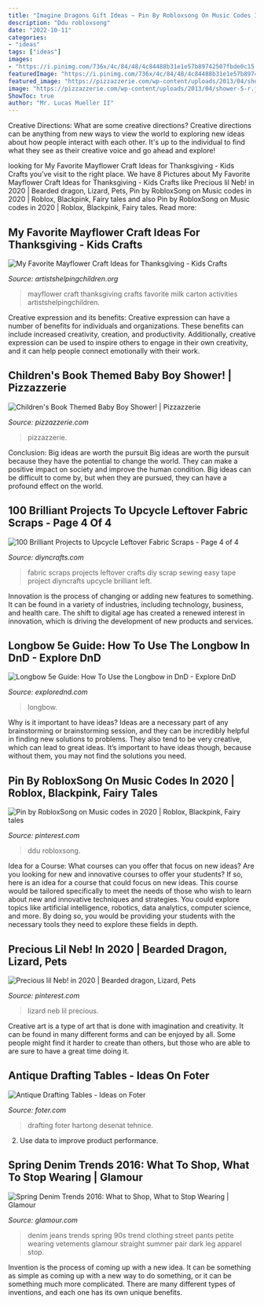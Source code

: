 ```yaml
---
title: "Imagine Dragons Gift Ideas ~ Pin By Robloxsong On Music Codes In 2020"
description: "Ddu robloxsong"
date: "2022-10-11"
categories:
- "ideas"
tags: ["ideas"]
images:
- "https://i.pinimg.com/736x/4c/84/48/4c84488b31e1e57b89742507fbde0c15.jpg"
featuredImage: "https://i.pinimg.com/736x/4c/84/48/4c84488b31e1e57b89742507fbde0c15.jpg"
featured_image: "https://pizzazzerie.com/wp-content/uploads/2013/04/shower-5-r.jpg"
image: "https://pizzazzerie.com/wp-content/uploads/2013/04/shower-5-r.jpg"
ShowToc: true
author: "Mr. Lucas Mueller II"
---
```



Creative Directions: What are some creative directions?
Creative directions can be anything from new ways to view the world to exploring new ideas about how people interact with each other. It's up to the individual to find what they see as their creative voice and go ahead and explore!

	

		
looking for My Favorite Mayflower Craft Ideas for Thanksgiving - Kids Crafts you've visit to the right place. We have 8 Pictures about My Favorite Mayflower Craft Ideas for Thanksgiving - Kids Crafts like Precious lil Neb! in 2020 | Bearded dragon, Lizard, Pets, Pin by RobloxSong on Music codes in 2020 | Roblox, Blackpink, Fairy tales and also Pin by RobloxSong on Music codes in 2020 | Roblox, Blackpink, Fairy tales. Read more:
		
    
## My Favorite Mayflower Craft Ideas For Thanksgiving - Kids Crafts

<img loading=lazy src="https://www.artistshelpingchildren.org/kidscraftsactivitiesblog/wp-content/uploads/2012/11/Mayflower-Milk-Carton-Craft.jpg" onerror="this.onerror=null;this.src='https://tse1.mm.bing.net/th?id=OIP.2D1sErVGlXGaeGqdC5_v8QHaLH&amp;pid=15.1';" alt="My Favorite Mayflower Craft Ideas for Thanksgiving - Kids Crafts">

_Source: artistshelpingchildren.org_

>mayflower craft thanksgiving crafts favorite milk carton activities artistshelpingchildren. 

	

Creative expression and its benefits:
Creative expression can have a number of benefits for individuals and organizations. These benefits can include increased creativity, creation, and productivity. Additionally, creative expression can be used to inspire others to engage in their own creativity, and it can help people connect emotionally with their work.

    
## Children&#039;s Book Themed Baby Boy Shower! | Pizzazzerie

<img loading=lazy src="https://pizzazzerie.com/wp-content/uploads/2013/04/shower-5-r.jpg" onerror="this.onerror=null;this.src='https://tse3.mm.bing.net/th?id=OIP.OcZj39XSC0c3Log4wgVBFgHaLH&amp;pid=15.1';" alt="Children&#039;s Book Themed Baby Boy Shower! | Pizzazzerie">

_Source: pizzazzerie.com_

>pizzazzerie. 

	

Conclusion: Big ideas are worth the pursuit
Big ideas are worth the pursuit because they have the potential to change the world. They can make a positive impact on society and improve the human condition. Big ideas can be difficult to come by, but when they are pursued, they can have a profound effect on the world.

    
## 100 Brilliant Projects To Upcycle Leftover Fabric Scraps - Page 4 Of 4

<img loading=lazy src="http://www.diyncrafts.com/wp-content/uploads/2015/10/76-tape.jpg" onerror="this.onerror=null;this.src='https://tse3.mm.bing.net/th?id=OIP.dWgUyA04U63kR54HGTs3uQHaK4&amp;pid=15.1';" alt="100 Brilliant Projects to Upcycle Leftover Fabric Scraps - Page 4 of 4">

_Source: diyncrafts.com_

>fabric scraps projects leftover crafts diy scrap sewing easy tape project diyncrafts upcycle brilliant left. 

	

Innovation is the process of changing or adding new features to something. It can be found in a variety of industries, including technology, business, and health care. The shift to digital age has created a renewed interest in innovation, which is driving the development of new products and services.

    
## Longbow 5e Guide: How To Use The Longbow In DnD - Explore DnD

<img loading=lazy src="https://explorednd.com/wp-content/uploads/2021/08/Longbow-5e-Guide.png" onerror="this.onerror=null;this.src='https://tse1.mm.bing.net/th?id=OIP.S7UrF3Wdm1sEaDatS1_izwHaDy&amp;pid=15.1';" alt="Longbow 5e Guide: How To Use the Longbow in DnD - Explore DnD">

_Source: explorednd.com_

>longbow. 

	

Why is it important to have ideas?
Ideas are a necessary part of any brainstorming or brainstorming session, and they can be incredibly helpful in finding new solutions to problems. They also tend to be very creative, which can lead to great ideas. It’s important to have ideas though, because without them, you may not find the solutions you need.

    
## Pin By RobloxSong On Music Codes In 2020 | Roblox, Blackpink, Fairy Tales

<img loading=lazy src="https://i.pinimg.com/736x/ef/33/3f/ef333ff8db1d034a810a473018a0c863.jpg" onerror="this.onerror=null;this.src='https://tse1.mm.bing.net/th?id=OIP.YEK9rpaYuRAy690Yq_W-6AHaLG&amp;pid=15.1';" alt="Pin by RobloxSong on Music codes in 2020 | Roblox, Blackpink, Fairy tales">

_Source: pinterest.com_

>ddu robloxsong. 

	

Idea for a Course: What courses can you offer that focus on new ideas?
Are you looking for new and innovative courses to offer your students? If so, here is an idea for a course that could focus on new ideas. This course would be tailored specifically to meet the needs of those who wish to learn about new and innovative techniques and strategies. You could explore topics like artificial intelligence, robotics, data analytics, computer science, and more. By doing so, you would be providing your students with the necessary tools they need to explore these fields in depth.

    
## Precious Lil Neb! In 2020 | Bearded Dragon, Lizard, Pets

<img loading=lazy src="https://i.pinimg.com/736x/4c/84/48/4c84488b31e1e57b89742507fbde0c15.jpg" onerror="this.onerror=null;this.src='https://tse3.mm.bing.net/th?id=OIP.uDuTYkcZ_EQ2CQVbS1MdMQHaJ3&amp;pid=15.1';" alt="Precious lil Neb! in 2020 | Bearded dragon, Lizard, Pets">

_Source: pinterest.com_

>lizard neb lil precious. 

	

Creative art is a type of art that is done with imagination and creativity. It can be found in many different forms and can be enjoyed by all. Some people might find it harder to create than others, but those who are able to are sure to have a great time doing it.

    
## Antique Drafting Tables - Ideas On Foter

<img loading=lazy src="https://foter.com/photos/title/antique-drafting-tables.jpg" onerror="this.onerror=null;this.src='https://tse1.mm.bing.net/th?id=OIP.B5wId_QjuSw-J8Yk735PtgHaFx&amp;pid=15.1';" alt="Antique Drafting Tables - Ideas on Foter">

_Source: foter.com_

>drafting foter hartong desenat tehnice. 

	

2. Use data to improve product performance.

    
## Spring Denim Trends 2016: What To Shop, What To Stop Wearing | Glamour

<img loading=lazy src="http://media.glamour.com/photos/570432915eea738a350ea903/master/pass/fashion-2016-03-90s-denim-trend-main.jpg" onerror="this.onerror=null;this.src='https://tse4.mm.bing.net/th?id=OIP.NvA2dYpTujnEkfcrtkctigHaLH&amp;pid=15.1';" alt="Spring Denim Trends 2016: What to Shop, What to Stop Wearing | Glamour">

_Source: glamour.com_

>denim jeans trends spring 90s trend clothing street pants petite wearing vetements glamour straight summer pair dark leg apparel stop. 

	

Invention is the process of coming up with a new idea. It can be something as simple as coming up with a new way to do something, or it can be something much more complicated. There are many different types of inventions, and each one has its own unique benefits.

